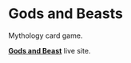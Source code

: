 # Gods and Beasts

Mythology card game.

**[Gods and Beast](https://gods-and-beasts.onrender.com/)** live site.



